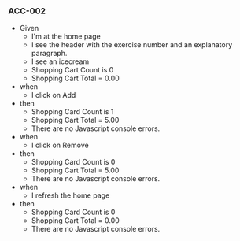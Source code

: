 
### ACC-002

* Given 
  * I'm at the home page
  * I see the header with the exercise number and an explanatory paragraph.
  * I see an icecream
  * Shopping Cart Count is 0
  * Shopping Cart Total = 0.00
* when 
  * I click on Add
* then 
  * Shopping Card Count is 1
  * Shopping Cart Total = 5.00
  * There are no Javascript console errors.
* when 
  * I click on Remove
* then 
  * Shopping Card Count is 0
  * Shopping Cart Total = 5.00
  * There are no Javascript console errors.
* when 
  * I refresh the home page
* then 
  * Shopping Card Count is 0
  * Shopping Cart Total = 0.00
  * There are no Javascript console errors.